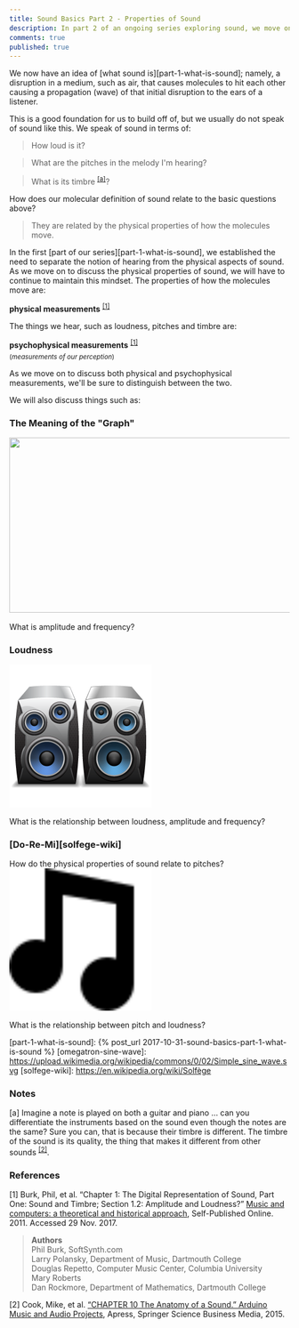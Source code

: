 ```yaml
---
title: Sound Basics Part 2 - Properties of Sound
description: In part 2 of an ongoing series exploring sound, we move on from exploring the question "What is Sound" to lay the foundation for a further exploration into the physical properites of sound.  We pose questions such as, "what is ampltidue and frequency and how are they related to our perception of loudness?"  Stay tuned for answers in upcoming posts.
comments: true
published: true
---
```


We now have an idea of [what sound is][part-1-what-is-sound]; namely, a disruption in a medium, such as air, that causes molecules to hit each other causing a propagation (wave) of that initial disruption to the ears of a listener.

This is a good foundation for us to build off of, but we usually do not speak of sound like this.  We speak of sound in terms of:

> How loud is it?

> What are the pitches in the melody I'm hearing?

> What is its timbre <sup>[[a]](#what-is-timbre)</sup>?

How does our molecular definition of sound relate to the basic questions above?  

> They are related by the physical properties of how the molecules move.

In the first [part of our series][part-1-what-is-sound], we established the need to separate the notion of hearing from the physical aspects of sound.  As we move on to discuss the physical properties of sound, we will have to continue to maintain this mindset.  The properties of how the molecules move are:

**physical measurements** <sup>[[1]](#music-and-computers)</sup>

The things we hear, such as loudness, pitches and timbre are:

**psychophysical measurements** <sup>[[1]](#music-and-computers)</sup>
<br/><sub>(*measurements of our perception*)</sub>

As we move on to discuss both physical and psychophysical measurements, we'll be sure to distinguish between the two.

We will also discuss things such as:

### The Meaning of the "Graph"
<img src="https://upload.wikimedia.org/wikipedia/commons/0/02/Simple_sine_wave.svg" width="560" height="315">

What is amplitude and frequency?

### Loudness
<img src="img/speakers.png">

What is the relationship between loudness, amplitude and frequency?

### [Do-Re-Mi][solfege-wiki]
How do the physical properties of sound relate to pitches?
<img src="img/eighth-notes.svg" width="256" height="256">

What is the relationship between pitch and loudness?


[cook-adruino-music]: https://www.amazon.com/Arduino-Music-Audio-Projects-Mike/dp/1484217209
[music-and-computers]: http://cmc.music.columbia.edu/MusicAndComputers/
[part-1-what-is-sound]: {% post_url 2017-10-31-sound-basics-part-1-what-is-sound %}
[omegatron-sine-wave]: https://upload.wikimedia.org/wikipedia/commons/0/02/Simple_sine_wave.svg
[solfege-wiki]: https://en.wikipedia.org/wiki/Solfège

### Notes
[<a name="what-is-timbre">a</a>] Imagine a note is played on both a guitar and piano ... can you differentiate the instruments based on the sound even though the notes are the same?  Sure you can, that is because their timbre is different.  The timbre of the sound is its quality, the thing that makes it different from other sounds <sup>[[2]](#cook-adruino-music)</sup>.  

### References
[<a name="music-and-computers">1</a>]
Burk, Phil, et al. “Chapter 1: The Digital Representation of Sound, Part One: Sound and Timbre; Section 1.2: Amplitude and Loudness?” [Music and computers: a theoretical and historical approach][music-and-computers], Self-Published Online. 2011. Accessed 29 Nov. 2017.
> **Authors**<br/>
> Phil Burk, SoftSynth.com<br/>
> Larry Polansky, Department of Music, Dartmouth College<br/>
> Douglas Repetto, Computer Music Center, Columbia University<br/>
> Mary Roberts<br/>
> Dan Rockmore, Department of Mathematics, Dartmouth College<br/>

[<a name="cook-adruino-music">2</a>] Cook, Mike, et al. [“CHAPTER 10 The Anatomy of a Sound.” Arduino Music and Audio Projects][cook-adruino-music], Apress, Springer Science Business Media, 2015.
